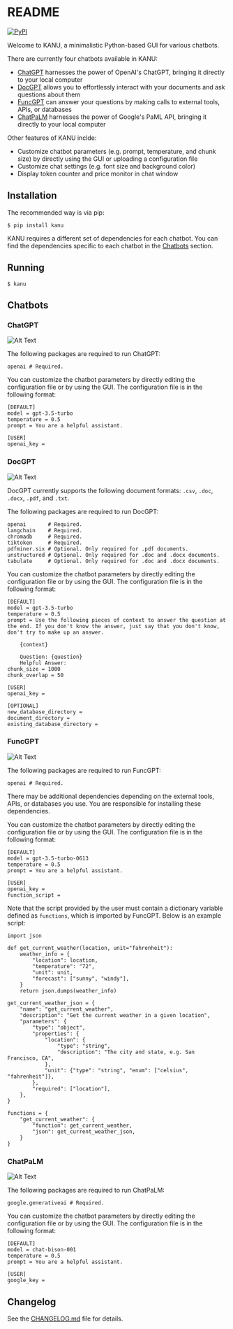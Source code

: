 # README

[![PyPI](https://badge.fury.io/py/kanu.svg)](https://badge.fury.io/py/kanu)

Welcome to KANU, a minimalistic Python-based GUI for various chatbots.

There are currently four chatbots available in KANU:

- [ChatGPT](#chatgpt) harnesses the power of OpenAI's ChatGPT, bringing it directly to your local computer
- [DocGPT](#docgpt) allows you to effortlessly interact with your documents and ask questions about them
- [FuncGPT](#funcgpt) can answer your questions by making calls to external tools, APIs, or databases
- [ChatPaLM](#chatpalm) harnesses the power of Google's PaML API, bringing it directly to your local computer

Other features of KANU inclde:

- Customize chatbot parameters (e.g. prompt, temperature, and chunk size) by directly using the GUI or uploading a configuration file
- Customize chat settings (e.g. font size and background color)
- Display token counter and price monitor in chat window

## Installation

The recommended way is via pip:

```
$ pip install kanu
```

KANU requires a different set of dependencies for each chatbot. You can find the dependencies specific to each chatbot in the [Chatbots](#chatbots) section.

## Running

```
$ kanu
```

<a id="chatbots"></a>
## Chatbots

<a id="chatgpt"></a>
### ChatGPT

![Alt Text](https://raw.githubusercontent.com/sbslee/kanu/main/images/chatgpt.gif)

The following packages are required to run ChatGPT:

```
openai # Required.
```

You can customize the chatbot parameters by directly editing the configuration file or by using the GUI. The configuration file is in the following format:

```
[DEFAULT]
model = gpt-3.5-turbo
temperature = 0.5
prompt = You are a helpful assistant.

[USER]
openai_key = 
```

<a id="docgpt"></a>
### DocGPT

![Alt Text](https://raw.githubusercontent.com/sbslee/kanu/main/images/docgpt.gif)

DocGPT currently supports the following document formats: `.csv`, `.doc`, `.docx`, `.pdf`, and `.txt`.

The following packages are required to run DocGPT:

```
openai       # Required.
langchain    # Required.
chromadb     # Required.
tiktoken     # Required.
pdfminer.six # Optional. Only required for .pdf documents.
unstructured # Optional. Only required for .doc and .docx documents.
tabulate     # Optional. Only required for .doc and .docx documents.
```

You can customize the chatbot parameters by directly editing the configuration file or by using the GUI. The configuration file is in the following format:

```
[DEFAULT]
model = gpt-3.5-turbo
temperature = 0.5
prompt = Use the following pieces of context to answer the question at the end. If you don't know the answer, just say that you don't know, don't try to make up an answer.
	
	{context}
	
	Question: {question}
	Helpful Answer:
chunk_size = 1000
chunk_overlap = 50

[USER]
openai_key = 

[OPTIONAL]
new_database_directory = 
document_directory = 
existing_database_directory = 
```

<a id="funcgpt"></a>
### FuncGPT

![Alt Text](https://raw.githubusercontent.com/sbslee/kanu/main/images/funcgpt.gif)

The following packages are required to run FuncGPT:

```
openai # Required.
```

There may be additional dependencies depending on the external tools, APIs, or databases you use. You are responsible for installing these dependencies.

You can customize the chatbot parameters by directly editing the configuration file or by using the GUI. The configuration file is in the following format:

```
[DEFAULT]
model = gpt-3.5-turbo-0613
temperature = 0.5
prompt = You are a helpful assistant.

[USER]
openai_key = 
function_script = 
```

Note that the script provided by the user must contain a dictionary variable defined as `functions`, which is imported by FuncGPT. Below is an example script:

```
import json

def get_current_weather(location, unit="fahrenheit"):
    weather_info = {
        "location": location,
        "temperature": "72",
        "unit": unit,
        "forecast": ["sunny", "windy"],
    }
    return json.dumps(weather_info)

get_current_weather_json = {
    "name": "get_current_weather",
    "description": "Get the current weather in a given location",
    "parameters": {
        "type": "object",
        "properties": {
            "location": {
                "type": "string",
                "description": "The city and state, e.g. San Francisco, CA",
            },
            "unit": {"type": "string", "enum": ["celsius", "fahrenheit"]},
        },
        "required": ["location"],
    },
}

functions = {
    "get_current_weather": {
        "function": get_current_weather,
        "json": get_current_weather_json,
    }
}
```

<a id="chatpalm"></a>
### ChatPaLM

![Alt Text](https://raw.githubusercontent.com/sbslee/kanu/main/images/chatgpt.gif)

The following packages are required to run ChatPaLM:

```
google.generativeai # Required.
```

You can customize the chatbot parameters by directly editing the configuration file or by using the GUI. The configuration file is in the following format:

```
[DEFAULT]
model = chat-bison-001
temperature = 0.5
prompt = You are a helpful assistant.

[USER]
google_key = 
```

## Changelog

See the [CHANGELOG.md](https://github.com/sbslee/kanu/blob/main/CHANGELOG.md) file for details.